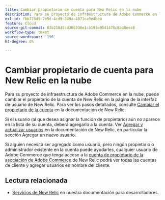 ```yaml
---
title: Cambiar propietario de cuenta para New Relic en la nube
description: Para su proyecto de infraestructura de Adobe Commerce en la nube, puede cambiar el propietario de la cuenta de New Relic en la página de la interfaz de usuario de New Relic. Para ver los pasos detallados, consulte [Cambiar el propietario de la cuenta](https://docs.newrelic.com/docs/accounts/accounts/roles-permissions/change-account-owner) en la documentación de New Relic.
exl-id: fbb778d5-7e5d-4cd9-849a-4071ca9e4bea
feature: Cloud
source-git-commit: 83b21845cd306336e1cb193a9541478c8a38eea8
workflow-type: tm+mt
source-wordcount: '196'
ht-degree: 0%

---
```


# Cambiar propietario de cuenta para New Relic en la nube

Para su proyecto de infraestructura de Adobe Commerce en la nube, puede cambiar el propietario de la cuenta de New Relic en la página de la interfaz de usuario de New Relic. Para ver los pasos detallados, consulte [Cambiar el propietario de la cuenta](https://docs.newrelic.com/docs/accounts/accounts/roles-permissions/change-account-owner) en la documentación de New Relic.

Si el usuario (al que desea asignar la función de propietario) aún no aparece en la lista de su cuenta, deberá agregarlo a la cuenta. Ver [Agregar y actualizar usuarios](https://docs.newrelic.com/docs/accounts/accounts/roles-permissions/add-update-users) en la documentación de New Relic, en particular la sección [Agregar un nuevo usuario](https://docs.newrelic.com/docs/accounts/accounts/roles-permissions/add-update-users#adding_users).

Si alguien necesita ser agregado como usuario, pero ningún propietario o administrador existente en la cuenta puede ayudarles, cualquier usuario de Adobe Commerce que tenga acceso a la [cuenta de propietario de la asociación de Adobe Commerce](https://account.newrelic.com/accounts/1311131/users) de New Relic podrá ver todas las cuentas de cliente y agregar usuarios en nombre del cliente.

## Lectura relacionada

* [Servicios de New Relic](https://devdocs.magento.com/guides/v2.3/cloud/project/new-relic.html) en nuestra documentación para desarrolladores.
